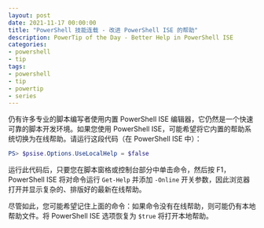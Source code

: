 ```yaml
---
layout: post
date: 2021-11-17 00:00:00
title: "PowerShell 技能连载 - 改进 PowerShell ISE 的帮助"
description: PowerTip of the Day - Better Help in PowerShell ISE
categories:
- powershell
- tip
tags:
- powershell
- tip
- powertip
- series
---
```

仍有许多专业的脚本编写者使用内置 PowerShell ISE 编辑器，它仍然是一个快速可靠的脚本开发环境。如果您使用 PowerShell ISE，可能希望将它内置的帮助系统切换为在线帮助。请运行这段代码（在 PowerShell ISE 中）：

```powershell
PS> $psise.Options.UseLocalHelp = $false
```

运行此代码后，只要您在脚本窗格或控制台部分中单击命令，然后按 F1，PowerShell ISE 将对命令运行 `Get-Help` 并添加 `-Online` 开关参数，因此浏览器打开并显示复杂的、排版好的最新在线帮助。

尽管如此，您可能希望记住上面的命令：如果命令没有在线帮助，则可能仍有本地帮助文件。将 PowerShell ISE 选项恢复为 `$true` 将打开本地帮助。

<!--本文国际来源：[Better Help in PowerShell ISE](https://community.idera.com/database-tools/powershell/powertips/b/tips/posts/better-help-in-powershell-ise)-->

